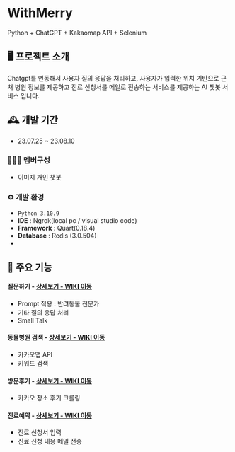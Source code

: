 # WithMerry
Python + ChatGPT + Kakaomap API + Selenium


## 🖥️ 프로젝트 소개
Chatgpt를 연동해서 사용자 질의 응답을 처리하고, 사용자가 입력한 위치 기반으로 근처 병원 정보를 제공하고 진료 신청서를 메일로 전송하는 서비스를 제공하는 AI 챗봇 서비스 입니다.
<br>

## 🕰️ 개발 기간
* 23.07.25 ~ 23.08.10

### 🧑‍🤝‍🧑 멤버구성
 - 이미지 개인 챗봇

### ⚙️ 개발 환경
- `Python 3.10.9`
- **IDE** : Ngrok(local pc / visual studio code)
- **Framework** : Quart(0.18.4)
- **Database** : Redis (3.0.504)
- 

## 📌 주요 기능
#### 질문하기 - <a href="" >상세보기 - WIKI 이동</a>
- Prompt 적용 : 반려동물 전문가 
- 기타 질의 응답 처리
- Small Talk
#### 동물병원 검색 - <a href="" >상세보기 - WIKI 이동</a>
- 카카오맵 API
- 키워드 검색
#### 방문후기 - <a href="" >상세보기 - WIKI 이동</a>
- 카카오 장소 후기 크롤링
#### 진료예약 - <a href="" >상세보기 - WIKI 이동</a>
- 진료 신청서 입력
- 진료 신청 내용 메일 전송


